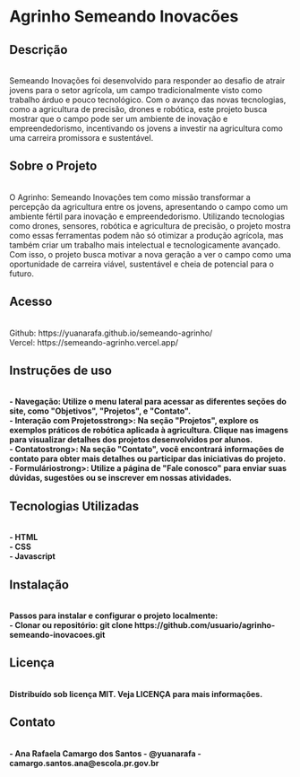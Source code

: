 # Agrinho Semeando Inovacões  

<h2><strong>Descrição</h2></strong><br>
Semeando Inovações foi desenvolvido para responder ao desafio de atrair jovens para o setor agrícola, um campo tradicionalmente visto como trabalho árduo e pouco tecnológico. Com o avanço das novas tecnologias, como a agricultura de precisão, drones e robótica, este projeto busca mostrar que o campo pode ser um ambiente de inovação e empreendedorismo, incentivando os jovens a investir na agricultura como uma carreira promissora e sustentável.

<h2><strong>Sobre o Projeto</strong></h2><br>  
O Agrinho: Semeando Inovações tem como missão transformar a percepção da agricultura entre os jovens, apresentando o campo como um ambiente fértil para inovação e empreendedorismo. Utilizando tecnologias como drones, sensores, robótica e agricultura de precisão, o projeto mostra como essas ferramentas podem não só otimizar a produção agrícola, mas também criar um trabalho mais intelectual e tecnologicamente avançado. Com isso, o projeto busca motivar a nova geração a ver o campo como uma oportunidade de carreira viável, sustentável e cheia de potencial para o futuro.

<h2><strong>Acesso</strong></h2><br>
Github: https://yuanarafa.github.io/semeando-agrinho/
<br>
Vercel: https://semeando-agrinho.vercel.app/

<h2><strong>Instruções de uso</h2><br>
- <strong>Navegação</strong>: Utilize o menu lateral para acessar as diferentes seções do site, como "Objetivos", "Projetos", e "Contato".<br>
- <strong>Interação com Projetos</strong>strong>: Na seção "Projetos", explore os exemplos práticos de robótica aplicada à agricultura. Clique nas imagens para visualizar detalhes dos projetos desenvolvidos por alunos.<br>
- <strong>Contato</strong>strong>: Na seção "Contato", você encontrará informações de contato para obter mais detalhes ou participar das iniciativas do projeto.<br>
- <strong>Formulário</strong>strong>: Utilize a página de "Fale conosco" para enviar suas dúvidas, sugestões ou se inscrever em nossas atividades.

<h2><strong>Tecnologias Utilizadas</strong></h2><br>
- HTML <br>
- CSS <br>
- Javascript

<h2><strong>Instalação</strong></h2><br>
Passos para instalar e configurar o projeto localmente:<br>
- Clonar ou repositório:
git clone https://github.com/usuario/agrinho-semeando-inovacoes.git

<h2><strong>Licença</strong></h2><br>
Distribuído sob licença MIT. Veja LICENÇA para mais informações.

<h2><strong>Contato</strong></h2> <br>
- Ana Rafaela Camargo dos Santos
- @yuanarafa
- camargo.santos.ana@escola.pr.gov.br
